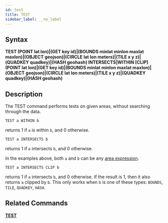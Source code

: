 ```yaml
---
id: test
title: TEST
sidebar_label: __no_label
---
```


## Syntax

**TEST (POINT lat lon)|(GET key id)|(BOUNDS minlat minlon maxlat maxlon)|(OBJECT geojson)|(CIRCLE lat lon meters)|(TILE x y z)|(QUADKEY quadkey)|(HASH geohash) INTERSECTS|WITHIN [CLIP] (POINT lat lon)|(GET key id)|(BOUNDS minlat minlon maxlat maxlon)|(OBJECT geojson)|(CIRCLE lat lon meters)|(TILE x y z)|(QUADKEY quadkey)|(HASH geohash)**

## Description

The TEST command performs tests on given areas, without searching through the data.

```tile38-cli
TEST a WITHIN b
```

returns 1 if `a` is within `b`, and 0 otherwise.

```tile38-cli
TEST a INTERSECTS b
```

returns 1 if `a` intersects `b`, and 0 otherwise.

In the examples above, both `a` and `b` can be any [area expression](/topics/area-expressions).

```tile38-cli
TEST a INTERSECTS CLIP b
```

returns 1 if `a` intersects `b`, and 0 otherwise.  If the result is 1, then it also returns `a` clipped by `b`. This only works when `b` is one of these types: `BOUNDS`, `TILE`, `QUADKEY`, `HASH`.

## Related Commands

**[TEST](../commands/test.md)**<br>